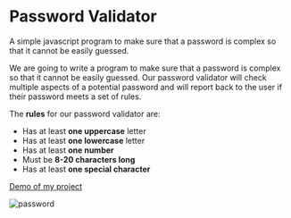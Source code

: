 # Password Validator
A simple javascript program to make sure that a password is complex so that it cannot be easily guessed.

We are going to write a program to make sure that a password is complex so that it cannot be easily guessed. Our password validator will check multiple aspects of a potential password and will report back to the user if their password meets a set of rules.

The **rules** for our password validator are:

- Has at least **one uppercase** letter
- Has at least **one lowercase** letter
- Has at least **one number**
- Must be **8-20 characters long**
- Has at least **one special character**

[Demo of my project](https://alexmeurant.github.io/password-validator/)

![password](https://user-images.githubusercontent.com/18213190/30512880-31e4dac8-9af9-11e7-93c7-c84de528c9ed.jpg)
